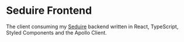 # Seduire Frontend

The client consuming my [Seduire](https://github.com/glamboyosa/seduire-backend) backend written in React, TypeScript, Styled Components and the Apollo Client.
